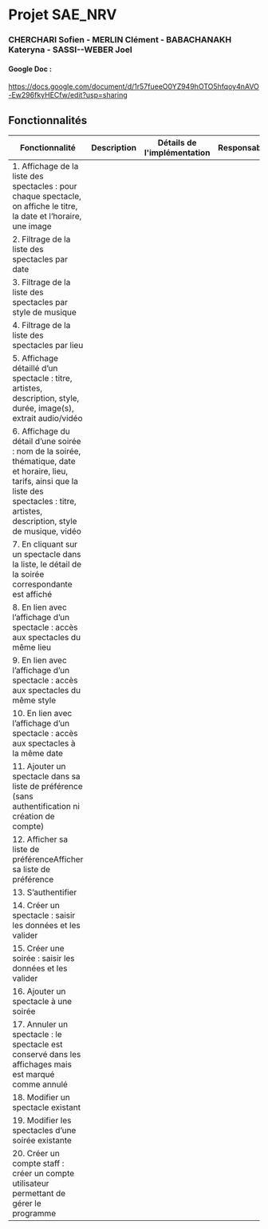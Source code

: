 # Projet SAE_NRV
### CHERCHARI Sofien - MERLIN Clément - BABACHANAKH Kateryna - SASSI--WEBER Joel
#### Google Doc : 
https://docs.google.com/document/d/1r57fueeO0YZ949hOTO5hfqoy4nAVO-Ew296fkyHECfw/edit?usp=sharing

## Fonctionnalités
| Fonctionnalité                     | Description                                                                   | Détails de l'implémentation   | Responsable        |
|------------------------------------|-------------------------------------------------------------------------------|-------------------------------|--------------------|
| 1. Affichage de la liste des spectacles : pour chaque spectacle, on affiche le titre, la date et l’horaire, une image | | | |
| 2. Filtrage de la liste des spectacles par date | | | |
| 3. Filtrage de la liste des spectacles par style de musique | | | |
| 4. Filtrage de la liste des spectacles par lieu | | | |
| 5. Affichage détaillé d’un spectacle : titre, artistes, description, style, durée, image(s), extrait audio/vidéo | | | |
| 6. Affichage du détail d’une soirée : nom de la soirée, thématique, date et horaire, lieu, tarifs, ainsi que la liste des spectacles : titre, artistes, description, style de musique, vidéo | | | |
| 7. En cliquant sur un spectacle dans la liste, le détail de la soirée correspondante est affiché | | | |
| 8. En lien avec l’affichage d’un spectacle : accès aux spectacles du même lieu | | | |
| 9. En lien avec l’affichage d’un spectacle : accès aux spectacles du même style | | | |
| 10. En lien avec l’affichage d’un spectacle : accès aux spectacles à la même date | | | |
| 11. Ajouter un spectacle dans sa liste de préférence (sans authentification ni création de compte) | | | |
| 12. Afficher sa liste de préférenceAfficher sa liste de préférence | | | |
| 13. S’authentifier | | | |
| 14. Créer un spectacle : saisir les données et les valider | | | |
| 15. Créer une soirée : saisir les données et les valider | | | |
| 16. Ajouter un spectacle à une soirée | | | |
| 17. Annuler un spectacle : le spectacle est conservé dans les affichages mais est marqué comme annulé | | | |
| 18. Modifier un spectacle existant | | | |
| 19. Modifier les spectacles d’une soirée existante | | | |
| 20. Créer un compte staff : créer un compte utilisateur permettant de gérer le programme | | | |
